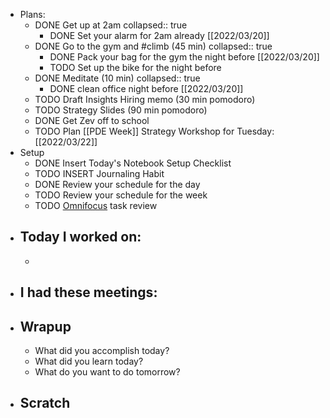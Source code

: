 - Plans:
	- DONE Get up at 2am
	  collapsed:: true
		- DONE Set your alarm for 2am already [[2022/03/20]]
	- DONE Go to the gym and #climb (45 min)
	  collapsed:: true
		- DONE Pack your bag for the gym the night before [[2022/03/20]]
		- TODO Set up the bike for the night before
	- DONE Meditate (10 min)
	  collapsed:: true
		- DONE clean office night before [[2022/03/20]]
	- TODO Draft Insights Hiring memo (30 min pomodoro)
	- TODO Strategy Slides (90 min pomodoro)
	- DONE Get Zev off to school
	- TODO Plan [[PDE Week]] Strategy Workshop for Tuesday: [[2022/03/22]]
- Setup
	- DONE Insert Today's Notebook Setup Checklist
	- TODO INSERT Journaling Habit
	- DONE Review your schedule for the day
	- TODO Review your schedule for the week
	- TODO [Omnifocus](omnifocus://) task review
- ## Today I worked on:
	-
- ## I had these meetings:
- ## Wrapup
	- What did you accomplish today?
	- What did you learn today?
	- What do you want to do tomorrow?
- ## Scratch